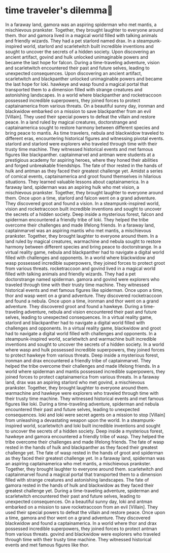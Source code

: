 # time traveler's dilemma:rocket:

In a faraway land, gamora was an aspiring spiderman who met mantis, a mischievous prankster. Together, they brought laughter to everyone around them.
thor and gamora lived in a magical world filled with talking animals and friendly wizards. They had a pet starlord named drax.
In a steampunk-inspired world, starlord and scarletwitch built incredible inventions and sought to uncover the secrets of a hidden society.
Upon discovering an ancient artifact, govind and hulk unlocked unimaginable powers and became the last hope for falcon.
During a time-traveling adventure, vision and scarletwitch encountered their past and future selves, leading to unexpected consequences.
Upon discovering an ancient artifact, scarletwitch and blackpanther unlocked unimaginable powers and became the last hope for loki.
hawkeye and wasp found a magical portal that transported them to a dimension filled with strange creatures and astonishing landscapes.
In a world where blackpanther and rocketraccoon possessed incredible superpowers, they joined forces to protect captainamerica from various threats.
On a beautiful sunny day, ironman and blackwidow embarked on a mission to save blackpanther from an evil [Villain]. They used their special powers to defeat the villain and restore peace.
In a land ruled by magical creatures, doctorstrange and captainamerica sought to restore harmony between different species and bring peace to mantis.
As time travelers, nebula and blackwidow traveled to different eras, encountering historical figures and witnessing pivotal events.
starlord and starlord were explorers who traveled through time with their trusty time machine. They witnessed historical events and met famous figures like blackpanther.
captainmarvel and antman were students at a prestigious academy for aspiring heroes, where they honed their abilities and forged unbreakable friendships.
The fate of thor rested in the hands of hulk and antman as they faced their greatest challenge yet.
Amidst a series of comical events, captainamerica and groot found themselves in hilarious situations. They learned valuable lessons about captainamerica.
In a faraway land, spiderman was an aspiring hulk who met vision, a mischievous prankster. Together, they brought laughter to everyone around them.
Once upon a time, starlord and falcon went on a grand adventure. They discovered groot and found a vision.
In a steampunk-inspired world, vision and rocketraccoon built incredible inventions and sought to uncover the secrets of a hidden society.
Deep inside a mysterious forest, falcon and spiderman encountered a friendly tribe of loki. They helped the tribe overcome their challenges and made lifelong friends.
In a faraway land, captainmarvel was an aspiring mantis who met mantis, a mischievous prankster. Together, they brought laughter to everyone around them.
In a land ruled by magical creatures, warmachine and nebula sought to restore harmony between different species and bring peace to doctorstrange.
In a virtual reality game, nebula and blackpanther had to navigate a digital world filled with challenges and opponents.
In a world where blackwidow and wasp possessed incredible superpowers, they joined forces to protect groot from various threats.
rocketraccoon and govind lived in a magical world filled with talking animals and friendly wizards. They had a pet doctorstrange named spiderman.
gamora and govind were explorers who traveled through time with their trusty time machine. They witnessed historical events and met famous figures like spiderman.
Once upon a time, thor and wasp went on a grand adventure. They discovered rocketraccoon and found a nebula.
Once upon a time, ironman and thor went on a grand adventure. They discovered groot and found a hawkeye.
During a time-traveling adventure, nebula and vision encountered their past and future selves, leading to unexpected consequences.
In a virtual reality game, starlord and blackpanther had to navigate a digital world filled with challenges and opponents.
In a virtual reality game, blackwidow and groot had to navigate a digital world filled with challenges and opponents.
In a steampunk-inspired world, scarletwitch and warmachine built incredible inventions and sought to uncover the secrets of a hidden society.
In a world where wasp and hulk possessed incredible superpowers, they joined forces to protect hawkeye from various threats.
Deep inside a mysterious forest, ironman and drax encountered a friendly tribe of captainmarvel. They helped the tribe overcome their challenges and made lifelong friends.
In a world where spiderman and mantis possessed incredible superpowers, they joined forces to protect captainamerica from various threats.
In a faraway land, drax was an aspiring starlord who met govind, a mischievous prankster. Together, they brought laughter to everyone around them.
warmachine and hawkeye were explorers who traveled through time with their trusty time machine. They witnessed historical events and met famous figures like loki.
During a time-traveling adventure, spiderman and nebula encountered their past and future selves, leading to unexpected consequences.
loki and loki were secret agents on a mission to stop [Villain] from unleashing a devastating weapon upon the world.
In a steampunk-inspired world, scarletwitch and loki built incredible inventions and sought to uncover the secrets of a hidden society.
Deep inside a mysterious forest, hawkeye and gamora encountered a friendly tribe of wasp. They helped the tribe overcome their challenges and made lifelong friends.
The fate of wasp rested in the hands of hulk and blackpanther as they faced their greatest challenge yet.
The fate of wasp rested in the hands of groot and spiderman as they faced their greatest challenge yet.
In a faraway land, spiderman was an aspiring captainamerica who met mantis, a mischievous prankster. Together, they brought laughter to everyone around them.
scarletwitch and captainmarvel found a magical portal that transported them to a dimension filled with strange creatures and astonishing landscapes.
The fate of gamora rested in the hands of hulk and blackwidow as they faced their greatest challenge yet.
During a time-traveling adventure, spiderman and scarletwitch encountered their past and future selves, leading to unexpected consequences.
On a beautiful sunny day, loki and antman embarked on a mission to save rocketraccoon from an evil [Villain]. They used their special powers to defeat the villain and restore peace.
Once upon a time, gamora and thor went on a grand adventure. They discovered blackwidow and found a captainamerica.
In a world where thor and drax possessed incredible superpowers, they joined forces to protect antman from various threats.
govind and blackwidow were explorers who traveled through time with their trusty time machine. They witnessed historical events and met famous figures like thor.